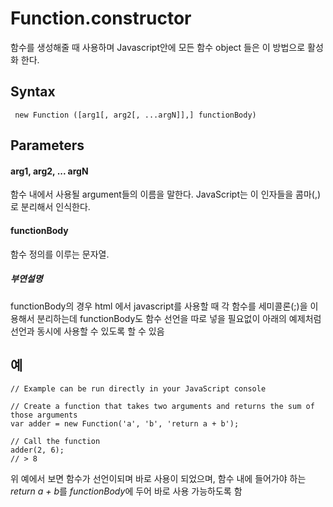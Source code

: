 # Function.constructor

함수를 생성해줄 때 사용하며
Javascript안에 모든 함수 object 들은 이 방법으로 활성화 한다.

## Syntax
` new Function ([arg1[, arg2[, ...argN]],] functionBody)`

## Parameters

#### arg1, arg2, ... argN
함수 내에서 사용될 argument들의 이름을 말한다.
JavaScript는 이 인자들을 콤마(,)로 분리해서 인식한다.

#### functionBody
함수 정의를 이루는 문자열.

##### 부연설명
functionBody의 경우 html 에서 javascript를 사용할 때 각 함수를 세미콜론(;)을 이용해서 분리하는데
functionBody도 함수 선언을 따로 넣을 필요없이 아래의 예제처럼 선언과 동시에 사용할 수 있도록 할 수 있음


## 예
```
// Example can be run directly in your JavaScript console

// Create a function that takes two arguments and returns the sum of those arguments
var adder = new Function('a', 'b', 'return a + b');

// Call the function
adder(2, 6);
// > 8
```

위 예에서 보면 함수가 선언이되며 바로 사용이 되었으며,
함수 내에 들어가야 하는 *return a + b*를 *functionBody*에 두어 바로 사용 가능하도록 함